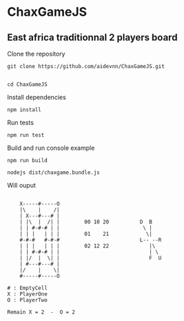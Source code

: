 # ChaxGameJS
## East africa traditionnal 2 players board


Clone the repository
```
git clone https://github.com/aidevnn/ChaxGameJS.git


cd ChaxGameJS
```

Install dependencies
```
npm install
```

Run tests
```
npm run test
```

Build and run console example
```
npm run build

nodejs dist/chaxgame.bundle.js
```

Will ouput
```

    X-----#-----O
    |\    |    /|
    | X---#---# |
    | |\  |  /| |        00 10 20          D  B
    | | #-#-# | |                           \ |
    | | |   | | |        01    21            \|
    #-#-#   #-#-#                          L-- --R
    | | |   | | |        02 12 22             |\
    | | #-#-# | |                             | \
    | |/  |  \| |                             F  U
    | #---#---# |
    |/    |    \|
    #-----#-----O

# : EmptyCell
X : PlayerOne
O : PlayerTwo

Remain X = 2  -  O = 2
```